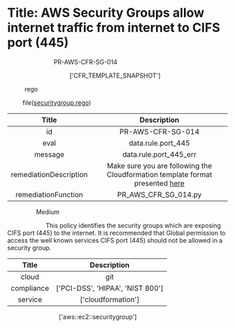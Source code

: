 



# Title: AWS Security Groups allow internet traffic from internet to CIFS port (445)


***<font color="white">Master Test Id:</font>*** PR-AWS-CFR-SG-014

***<font color="white">Master Snapshot Id:</font>*** ['CFR_TEMPLATE_SNAPSHOT']

***<font color="white">type:</font>*** rego

***<font color="white">rule:</font>*** file([securitygroup.rego])  
  
  
  
  

|Title|Description|
| :---: | :---: |
|id|PR-AWS-CFR-SG-014|
|eval|data.rule.port_445|
|message|data.rule.port_445_err|
|remediationDescription|Make sure you are following the Cloudformation template format presented <a href='https://docs.aws.amazon.com/AWSCloudFormation/latest/UserGuide/aws-properties-ec2-security-group.html' target='_blank'>here</a>|
|remediationFunction|PR_AWS_CFR_SG_014.py|


***<font color="white">Severity:</font>*** Medium

***<font color="white">Description:</font>*** This policy identifies the security groups which are exposing CIFS port (445) to the internet. It is recommended that Global permission to access the well known services CIFS port (445) should not be allowed in a security group.  
  
  

|Title|Description|
| :---: | :---: |
|cloud|git|
|compliance|['PCI-DSS', 'HIPAA', 'NIST 800']|
|service|['cloudformation']|


***<font color="white">Resource Types:</font>*** ['aws::ec2::securitygroup']


[securitygroup.rego]: https://github.com/prancer-io/prancer-compliance-test/tree/master/aws/iac/securitygroup.rego
